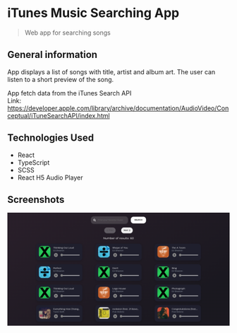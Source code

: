 # iTunes Music Searching App
> Web app for searching songs

## General information
App displays a list of songs with title, artist and album art. The user can listen to a short preview of the song.

App fetch data from the iTunes Search API <br/>
Link: https://developer.apple.com/library/archive/documentation/AudioVideo/Conceptual/iTuneSearchAPI/index.html

## Technologies Used
- React
- TypeScript
- SCSS
- React H5 Audio Player

## Screenshots

<img src="screenshots\ss1.png" style="zoom: 67%;"/>

